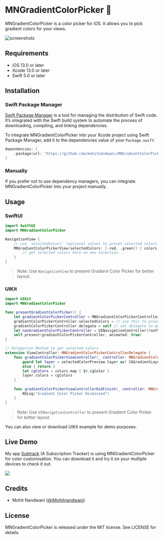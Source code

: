 # MNGradientColorPicker 🎨

MNGradientColorPicker is a color picker for iOS. It allows you to pick gradient colors for your views.

![screenshots](https://user-images.githubusercontent.com/28500428/198873350-a1382273-cc46-45ca-816a-6f38ce5a1003.svg)

## Requirements

- iOS 13.0 or later
- Xcode 13.0 or later
- Swift 5.0 or later

## Installation

### Swift Package Manager

[Swift Package Manager](https://swift.org/package-manager/) is a tool for managing the distribution of Swift code. It’s integrated with the Swift build system to automate the process of downloading, compiling, and linking dependencies.

To integrate MNGradientColorPicker into your Xcode project using Swift Package Manager, add it to the dependencies value of your `Package.swift`:

```swift
dependencies: [
    .package(url: "https://github.com/mohitnandwani/MNGradientColorPicker.git", .upToNextMajor(from: "0.2.0"))
]
```

### Manually

If you prefer not to use dependency managers, you can integrate MNGradientColorPicker into your project manually.

## Usage

### SwiftUI

```swift
import SwiftUI
import MNGradientColorPicker

NavigationView {
    // use `selectedColors` (optional value) to preset selected colors
    MNGradientColorPickerView(selectedColors: [.red, .green]) { colors in
        // get selected colors here on new selection...
    }
}
```

> Note: Use `NavigationView` to present Gradient Color Picker for better layout.

### UIKit

```swift
import UIKit
import MNGradientColorPicker

func presentGradientColorPicker() {
    let gradientColorPickerController = MNGradientColorPickerController()
    gradientColorPickerController.selectedColors = // use this to preset selected colors
    gradientColorPickerController.delegate = self // set delegate to get the selected colors
    let navGradientColorPickerController = UINavigationController(rootViewController: gradientColorPickerController)
    self.present(gradientColorPickerController, animated: true)
}

// Delegation Method to get selected colors
extension ViewController: MNGradientColorPickerControllerDelegate {
    func gradientColorPickerViewController(_ controller: MNGradientColorPickerController, didSelect colors: [UIColor]) {
        guard let layer = selectedColorPreview.layer as? CAGradientLayer
        else { return }
        let cgColors = colors.map { $0.cgColor }
        layer.colors = cgColors
    }
    
    func gradientColorPickerViewControllerDidFinish(_ controller: MNGradientColorPickerController) {
        NSLog("Gradient Color Picker Dismissed")
    }
}
```

> Note: Use `UINavigationController` to present Gradient Color Picker for better layout.

You can also view or download UIKit example for demo purposes.

## Live Demo

My app [Subtrack](https://apps.apple.com/app/id1519946553) (A Subscription Tracker) is using MNGradientColorPicker for color customisation. You can download it and try it on your multiple devices to check it out.

<a href="https://apps.apple.com/app/id1519946553">
  <img src="https://user-images.githubusercontent.com/28500428/198873207-f9dfb253-167f-43e1-9df6-83d5d459dce8.svg">
</a>

## Credits

- Mohit Nandwani ([@iMohitnandwani](https://twitter.com/iMohitNandwani))

## License

MNGradientColorPicker is released under the MIT license. See LICENSE for details.
